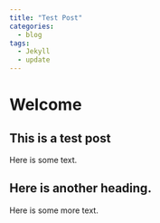 ```yaml
---
title: "Test Post"
categories:
  - blog
tags:
  - Jekyll
  - update
---
```


# Welcome
## This is a test post
Here is some text.

## Here is another heading.
Here is some more text.